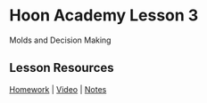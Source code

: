 # Hoon Academy Lesson 3
Molds and Decision Making

## Lesson Resources
[Homework](https://forms.gle/FFPMn5ByvVPoHhz38) | [Video](https://youtu.be/hxKw_FQnrqs) | [Notes](https://github.com/tamlut-modnys/curriculum/blob/main/ha-23-3/ha3/lesson3.md)

<!-- ## Homework Questions -->
